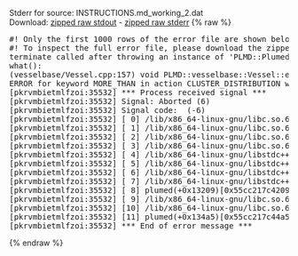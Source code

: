Stderr for source:  INSTRUCTIONS.md_working_2.dat   
Download: [zipped raw stdout](INSTRUCTIONS.md_working_2.dat.plumed.stdout.txt.zip) - [zipped raw stderr](INSTRUCTIONS.md_working_2.dat.plumed.stderr.txt.zip) 
{% raw %}
<pre>
#! Only the first 1000 rows of the error file are shown below
#! To inspect the full error file, please download the zipped raw stderr file above
terminate called after throwing an instance of 'PLMD::Plumed::ExceptionError'
what():
(vesselbase/Vessel.cpp:157) void PLMD::vesselbase::Vessel::error(const std::string&)
ERROR for keyword MORE_THAN in action CLUSTER_DISTRIBUTION with label nclust : could not parse D_0
[pkrvmbietmlfzoi:35532] *** Process received signal ***
[pkrvmbietmlfzoi:35532] Signal: Aborted (6)
[pkrvmbietmlfzoi:35532] Signal code:  (-6)
[pkrvmbietmlfzoi:35532] [ 0] /lib/x86_64-linux-gnu/libc.so.6(+0x45330)[0x7f8527845330]
[pkrvmbietmlfzoi:35532] [ 1] /lib/x86_64-linux-gnu/libc.so.6(pthread_kill+0x11c)[0x7f852789eb2c]
[pkrvmbietmlfzoi:35532] [ 2] /lib/x86_64-linux-gnu/libc.so.6(gsignal+0x1e)[0x7f852784527e]
[pkrvmbietmlfzoi:35532] [ 3] /lib/x86_64-linux-gnu/libc.so.6(abort+0xdf)[0x7f85278288ff]
[pkrvmbietmlfzoi:35532] [ 4] /lib/x86_64-linux-gnu/libstdc++.so.6(+0xa5ff5)[0x7f8527ca5ff5]
[pkrvmbietmlfzoi:35532] [ 5] /lib/x86_64-linux-gnu/libstdc++.so.6(+0xbb0da)[0x7f8527cbb0da]
[pkrvmbietmlfzoi:35532] [ 6] /lib/x86_64-linux-gnu/libstdc++.so.6(_ZSt10unexpectedv+0x0)[0x7f8527ca5a55]
[pkrvmbietmlfzoi:35532] [ 7] /lib/x86_64-linux-gnu/libstdc++.so.6(+0xa5a6f)[0x7f8527ca5a6f]
[pkrvmbietmlfzoi:35532] [ 8] plumed(+0x13209)[0x55cc217c4209]
[pkrvmbietmlfzoi:35532] [ 9] /lib/x86_64-linux-gnu/libc.so.6(+0x2a1ca)[0x7f852782a1ca]
[pkrvmbietmlfzoi:35532] [10] /lib/x86_64-linux-gnu/libc.so.6(__libc_start_main+0x8b)[0x7f852782a28b]
[pkrvmbietmlfzoi:35532] [11] plumed(+0x134a5)[0x55cc217c44a5]
[pkrvmbietmlfzoi:35532] *** End of error message ***
</pre>
{% endraw %}
